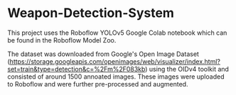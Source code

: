 # Weapon-Detection-System

This project uses the Roboflow YOLOv5 Google Colab notebook which can be found in the Roboflow Model Zoo. 

The dataset was downloaded from Google's Open Image Dataset (https://storage.googleapis.com/openimages/web/visualizer/index.html?set=train&type=detection&c=%2Fm%2F083kb) using 
the OIDv4 toolkit and consisted of around 1500 annoated images. These images were uploaded to Roboflow and were further pre-processed and augmented.  
